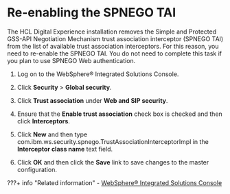 # Re-enabling the SPNEGO TAI

The HCL Digital Experience installation removes the Simple and Protected GSS-API Negotiation Mechanism trust association interceptor (SPNEGO TAI) from the list of available trust association interceptors. For this reason, you need to re-enable the SPNEGO TAI. You do not need to complete this task if you plan to use SPNEGO Web authentication.

1.  Log on to the WebSphere® Integrated Solutions Console.

2.  Click **Security** \> **Global security**.

3.  Click **Trust association** under **Web and SIP security**.

4.  Ensure that the **Enable trust association** check box is checked and then click **Interceptors**.

5.  Click **New** and then type com.ibm.ws.security.spnego.TrustAssociationInterceptorImpl in the **Interceptor class name** text field.

6.  Click **OK** and then click the **Save** link to save changes to the master configuration.


???+ info "Related information"
    - [WebSphere® Integrated Solutions Console](../../../../../portal_admin_tools/WebSphere_Integrated_Solutions_Console.md)


